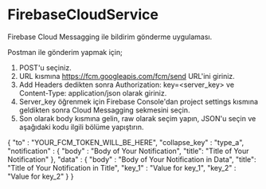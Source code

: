 # FirebaseCloudService

Firebase Cloud Messagging ile bildirim gönderme uygulaması.

Postman ile gönderim yapmak için;

1) POST'u seçiniz.
2) URL kısmına https://fcm.googleapis.com/fcm/send URL'ini giriniz.
3) Add Headers dedikten sonra Authorization: key=<server_key> ve Content-Type: application/json olarak giriniz.
4) Server_key öğrenmek için Firebase Console'dan project settings kısmına geldikten sonra Cloud Messagging sekmesini seçin.
5) Son olarak body kısmına gelin, raw olarak seçim yapın, JSON'u seçin ve aşağıdaki kodu ilgili bölüme yapıştırın.

{
 "to" : "YOUR_FCM_TOKEN_WILL_BE_HERE",
 "collapse_key" : "type_a",
 "notification" : {
     "body" : "Body of Your Notification",
     "title": "Title of Your Notification"
 },
 "data" : {
     "body" : "Body of Your Notification in Data",
     "title": "Title of Your Notification in Title",
     "key_1" : "Value for key_1",
     "key_2" : "Value for key_2"
 }
}
